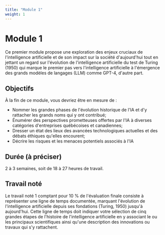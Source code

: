```yaml
---
title: "Module 1"
weight: 1
---
```


# Module 1

Ce premier module propose une exploration des enjeux cruciaux de l'intelligence artificielle et de son impact sur la société d'aujourd'hui tout en jettant un regard sur l'évolution de l'intelligence artificielle du test de Turing (1950) qui marque le premier pas vers l'intelligence artificielle à l'émergence des grands modèles de langages (LLM) comme GPT-4, d'autre part.

## Objectifs
À la fin de ce module, vous devriez être en mesure de :

* Nommer les grandes phases de l'évolution historique de l'IA et d'y rattacher les grands noms qui y ont contribué;
* Énumérer des perspectives prometteuses offertes par l'IA à diverses catégories d'entreprises québécoises et canadiennes;
* Dresser un état des lieux des avancées technologiques actuelles et des débats éthiques qu'elles encourent;
* Décrire les risques et les menaces potentiels associés à l'IA

## Durée (à préciser)
2 à 3 semaines, soit de 18 à 27 heures de travail.

## Travail noté
Le travail noté 1 comptant pour 10 % de l'évaluation finale consiste à représenter une ligne de temps documentée, marquant l'évolution de l'intelligence artificielle depuis ses fondations (Turing, 1950) jusqu'à aujourd'hui. Cette ligne de temps doit indiquer votre sélection de cinq grandes étapes de l'histoire de l'intelligence artificielle en y associant le ou les principaux scientifiques ainsi qu'une description des innovations ou travaux qui s'y rattachent.
